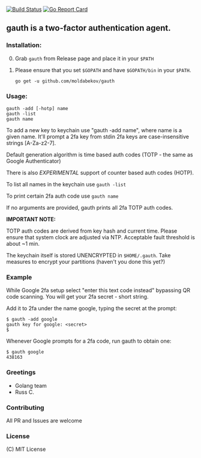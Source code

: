[![Build Status](https://travis-ci.org/moldabekov/gauth.svg?branch=master)](https://travis-ci.org/moldabekov/gauth)
[![Go Report Card](https://goreportcard.com/badge/github.com/moldabekov/gauth)](https://goreportcard.com/report/github.com/moldabekov/gauth)
## gauth is a two-factor authentication agent.

### Installation:

0. Grab `gauth` from Release page and place it in your `$PATH`

1. Please ensure that you set `$GOPATH` and have `$GOPATH/bin` in your `$PATH`.

	`go get -u github.com/moldabekov/gauth`
	
### Usage:

	gauth -add [-hotp] name
	gauth -list
	gauth name

To add a new key to keychain use "gauth -add name", where name is a given name.
It'll prompt a 2fa key from stdin
2fa keys are case-insensitive strings [A-Za-z2-7].

Default generation algorithm is time based auth codes
(TOTP - the same as Google Authenticator)

There is also *EXPERIMENTAL* support of counter based auth codes (HOTP).

To list all names in the keychain use `gauth -list`

To print certain 2fa auth code use `gauth name`

If no arguments are provided, gauth prints all 2fa TOTP auth codes.

**IMPORTANT NOTE:**

TOTP auth codes are derived from key hash and current time.
Please ensure that system clock are adjusted via NTP.
Acceptable fault threshold is about ~1 min.

The keychain itself is stored UNENCRYPTED in `$HOME/.gauth`.
Take measures to encrypt your partitions (haven't you done this yet?)

### Example

While Google 2fa setup select "enter this text code instead" bypassing QR code scanning. You will get your 2fa secret - short string.

Add it to 2fa under the name google, typing the secret at the prompt:

	$ gauth -add google
	gauth key for google: <secret>
	$

Whenever Google prompts for a 2fa code, run gauth to obtain one:

	$ gauth google
	438163

### Greetings
 - Golang team
 - Russ C.

### Contributing
All PR and Issues are welcome

### License
(C) MIT License
